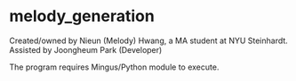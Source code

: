 # melody_generation
Created/owned by Nieun (Melody) Hwang, a MA student at NYU Steinhardt. Assisted by Joongheum Park (Developer)

The program requires Mingus/Python module to execute. 
